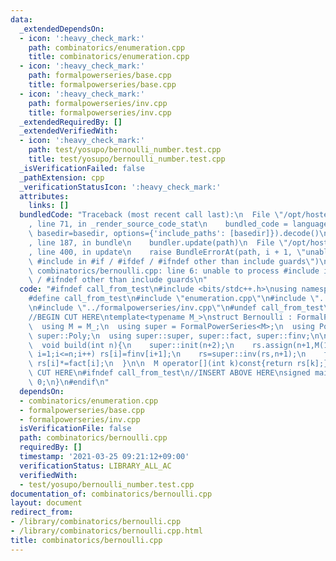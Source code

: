 ```yaml
---
data:
  _extendedDependsOn:
  - icon: ':heavy_check_mark:'
    path: combinatorics/enumeration.cpp
    title: combinatorics/enumeration.cpp
  - icon: ':heavy_check_mark:'
    path: formalpowerseries/base.cpp
    title: formalpowerseries/base.cpp
  - icon: ':heavy_check_mark:'
    path: formalpowerseries/inv.cpp
    title: formalpowerseries/inv.cpp
  _extendedRequiredBy: []
  _extendedVerifiedWith:
  - icon: ':heavy_check_mark:'
    path: test/yosupo/bernoulli_number.test.cpp
    title: test/yosupo/bernoulli_number.test.cpp
  _isVerificationFailed: false
  _pathExtension: cpp
  _verificationStatusIcon: ':heavy_check_mark:'
  attributes:
    links: []
  bundledCode: "Traceback (most recent call last):\n  File \"/opt/hostedtoolcache/Python/3.10.0/x64/lib/python3.10/site-packages/onlinejudge_verify/documentation/build.py\"\
    , line 71, in _render_source_code_stat\n    bundled_code = language.bundle(stat.path,\
    \ basedir=basedir, options={'include_paths': [basedir]}).decode()\n  File \"/opt/hostedtoolcache/Python/3.10.0/x64/lib/python3.10/site-packages/onlinejudge_verify/languages/cplusplus.py\"\
    , line 187, in bundle\n    bundler.update(path)\n  File \"/opt/hostedtoolcache/Python/3.10.0/x64/lib/python3.10/site-packages/onlinejudge_verify/languages/cplusplus_bundle.py\"\
    , line 400, in update\n    raise BundleErrorAt(path, i + 1, \"unable to process\
    \ #include in #if / #ifdef / #ifndef other than include guards\")\nonlinejudge_verify.languages.cplusplus_bundle.BundleErrorAt:\
    \ combinatorics/bernoulli.cpp: line 6: unable to process #include in #if / #ifdef\
    \ / #ifndef other than include guards\n"
  code: "#ifndef call_from_test\n#include <bits/stdc++.h>\nusing namespace std;\n\n\
    #define call_from_test\n#include \"enumeration.cpp\"\n#include \"../formalpowerseries/base.cpp\"\
    \n#include \"../formalpowerseries/inv.cpp\"\n#undef call_from_test\n\n#endif\n\
    //BEGIN CUT HERE\ntemplate<typename M_>\nstruct Bernoulli : FormalPowerSeries<M_>{\n\
    \  using M = M_;\n  using super = FormalPowerSeries<M>;\n  using Poly = typename\
    \ super::Poly;\n  using super::super, super::fact, super::finv;\n\n  Poly rs;\n\
    \  void build(int n){\n    super::init(n+2);\n    rs.assign(n+1,M(1));\n    for(int\
    \ i=1;i<=n;i++) rs[i]=finv[i+1];\n    rs=super::inv(rs,n+1);\n    for(int i=1;i<=n;i++)\
    \ rs[i]*=fact[i];\n  }\n\n  M operator[](int k)const{return rs[k];}\n};\n//END\
    \ CUT HERE\n#ifndef call_from_test\n//INSERT ABOVE HERE\nsigned main(){\n  return\
    \ 0;\n}\n#endif\n"
  dependsOn:
  - combinatorics/enumeration.cpp
  - formalpowerseries/base.cpp
  - formalpowerseries/inv.cpp
  isVerificationFile: false
  path: combinatorics/bernoulli.cpp
  requiredBy: []
  timestamp: '2021-03-25 09:21:12+09:00'
  verificationStatus: LIBRARY_ALL_AC
  verifiedWith:
  - test/yosupo/bernoulli_number.test.cpp
documentation_of: combinatorics/bernoulli.cpp
layout: document
redirect_from:
- /library/combinatorics/bernoulli.cpp
- /library/combinatorics/bernoulli.cpp.html
title: combinatorics/bernoulli.cpp
---
```

